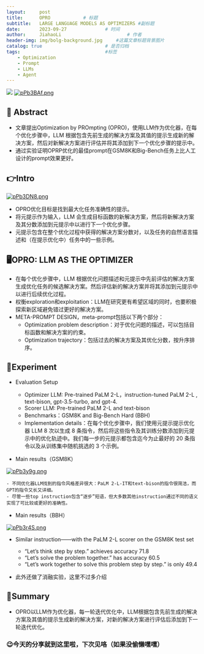 ```yaml
---
layout:     post
title:      OPRO			# 标题 
subtitle:   LARGE LANGUAGE MODELS AS OPTIMIZERS #副标题
date:       2023-09-27 				# 时间
author:     JiahaoLi 						# 作者
header-img: img/bolg-background.jpg 	#这篇文章标题背景图片
catalog: true 						# 是否归档
tags:								#标签
    - Optimization
    - Prompt
    - LLMs
    - Agent
---
```

![](https://cdn.jsdelivr.net/gh/JiahaoLi2003/ImgHosting/Img/bolg-background.jpg)
[![pPb3BAf.png](https://z1.ax1x.com/2023/09/28/pPb3BAf.png)](https://imgse.com/i/pPb3BAf)

## 📖 Abstract

- 文章提出Optimization by PROmpting (OPRO)，使用LLM作为优化器，在每个优化步骤中，LLM 根据包含先前生成的解决方案及其值的提示生成新的解决方案，然后对新解决方案进行评估并将其添加到下一个优化步骤的提示中。
- 通过实验证明OPRP优化的最佳prompt在GSM8K和Big-Bench任务上比人工设计的prompt效果更好。

## 👉Intro

[![pPb3DN8.png](https://z1.ax1x.com/2023/09/28/pPb3DN8.png)](https://imgse.com/i/pPb3DN8)

- OPRO优化目标是找到最大化任务准确性的提示。
- 将元提示作为输入，LLM 会生成目标函数的新解决方案，然后将新解决方案及其分数添加到元提示中以进行下一个优化步骤。
- 元提示包含在整个优化过程中获得的解决方案分数对，以及任务的自然语言描述和（在提示优化中）任务中的一些示例。

## 🖥️OPRO: LLM AS THE OPTIMIZER

- 在每个优化步骤中，LLM 根据优化问题描述和元提示中先前评估的解决方案生成优化任务的候选解决方案。然后评估新的解决方案并将其添加到元提示中以进行后续优化过程。
- 权衡exploration和exploitation：LLM在研究更有希望区域的同时，也要积极探索新区域避免错过更好的解决方案。
- META-PROMPT DESIGN，meta-prompt包括以下两个部分：
    - Optimization problem description：对于优化问题的描述，可以包括目标函数和解决方案的约束。
    - Optimization trajectory：包括过去的解决方案及其优化分数，按升序排序。

## 🧪Experiment
 - Evaluation Setup
     - Optimizer LLM: Pre-trained PaLM 2-L，instruction-tuned PaLM 2-L , text-bison, gpt-3.5-turbo, and gpt-4.
     - Scorer LLM: Pre-trained PaLM 2-L and text-bison
     - Benchmarks：GSM8K and Big-Bench Hard (BBH)
     - Implementation details：在每个优化步骤中，我们使用元提示提示优化器 LLM 8 次以生成 8 条指令，然后将这些指令及其训练分数添加到元提示中的优化轨迹中。我们每一步的元提示都包含迄今为止最好的 20 条指令以及从训练集中随机挑选的 3 个示例。

- Main results（GSM8K）

[![pPb3y9g.png](https://z1.ax1x.com/2023/09/28/pPb3y9g.png)](https://imgse.com/i/pPb3y9g)

    - 不同优化器LLM找到的指令风格差异很大：PaLM 2-L-IT和text-bison的指令很简洁，而GPT的指令又长又详细。
    - 尽管一些top instruction包含“逐步”短语，但大多数其他instruction通过不同的语义实现了可比较或更好的准确性。

- Main results（BBH）

[![pPb3r4S.png](https://z1.ax1x.com/2023/09/28/pPb3r4S.png)](https://imgse.com/i/pPb3r4S)

- Similar instruction——with the PaLM 2-L scorer on the GSM8K test set
    - “Let’s think step by step.” achieves accuracy 71.8
    - “Let’s solve the problem together.” has accuracy 60.5
    - “Let’s work together to solve this problem step by step.” is only 49.4

- 此外还做了消融实验，这里不过多介绍

## 📑Summary

- OPRO以LLM作为优化器，每一轮迭代优化中，LLM根据包含先前生成的解决方案及其值的提示生成新的解决方案，对新的解决方案进行评估后添加到下一轮迭代优化。

### 😉今天的分享就到这里啦，下次见咯（如果没偷懒嘿嘿）

